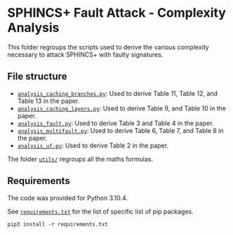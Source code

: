 # SPHINCS+ Fault Attack - Complexity Analysis

This folder regroups the scripts used to derive the various complexity necessary to attack SPHINCS+ with faulty signatures.

## File structure

* [`analysis_caching_branches.py`](analysis_caching_branches.py): Used to derive Table 11, Table 12, and Table 13 in the paper.
* [`analysis_caching_layers.py`](analysis_caching_layers.py): Used to derive Table 9, and Table 10 in the paper.
* [`analysis_fault.py`](analysis_fault.py): Used to derive Table 3 and Table 4 in the paper.
* [`analysis_multifault.py`](analysis_multifault.py): Used to derive Table 6, Table 7, and Table 8 in the paper.
* [`analysis_uf.py`](analysis_uf.py): Used to derive Table 2 in the paper.

The folder [`utils/`](utils/) regroups all the maths formulas.

## Requirements

The code was provided for Python 3.10.4.

See [`requirements.txt`](requirements.txt) for the list of specific list of pip packages.

```pip3 install -r requirements.txt```